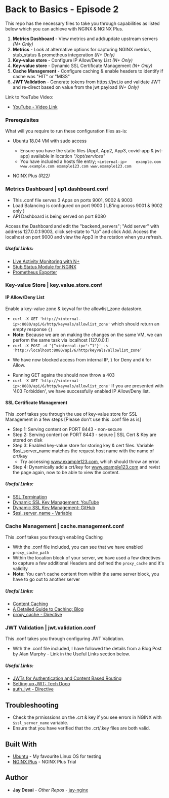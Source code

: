 # Back to Basics - Episode 2

This repo has the necessary files to take you through capabilities as listed below which you can achieve with NGINX & NGINX Plus. 

1. **Metrics Dashboard** - View metrics and add/update upstream servers *(N+ Only)*
2. **Metrics** - Look at alternative options for capturing NGINX metrics, stub_status & prometheus integeration *(N+ Only)*
3. **Key-value store** - Configure IP Allow/Deny List *(N+ Only)*
4. **Key-value store** - Dynamic SSL Certificate Management *(N+ Only)*
5. **Cache Management** - Configure caching & enable headers to identify if cache was "HIT" or "MISS"
6. **JWT Validation** - Generate tokens from https://jwt.io and validate JWT and re-direct based on value from the jwt payload *(N+ Only)*


Link to YouTube Video:
* [YouTube - Video Link](https://youtu.be/S7B_AS_roNI)

### Prerequisites

What will you require to run these configuration files as-is:

* Ubuntu 18.04 VM with sudo access
  * Ensure you have the static files (App1, App2, App3, covid-app & jwt-app) available in location *"/opt/services"*
  * You have included a hosts file entry;
  `<internal-ip>	example.com www.example.com example123.com www.example123.com`

* NGINX Plus *(R22)*


### Metrics Dashboard | ep1.dashboard.conf

* This .conf file serves 3 Apps on ports 9001, 9002 & 9003
* Load Balancing is configured on port 9000 ( LB'ing across 9001 & 9002 only )
* API Dashboard is being served on port 8080

Access the Dashboard and edit the "backend_servers"; "Add server" with address 127.0.0.1:9003, click set-state to "Up" and click Add. 
Access the localhost on port 9000 and view the App3 in the rotation when you refresh.

##### Useful Links:
* [Live Activity Monitoring with N+](https://docs.nginx.com/nginx/admin-guide/monitoring/live-activity-monitoring/)
* [Stub Status Module for NGINX](http://nginx.org/en/docs/http/ngx_http_stub_status_module.html)
* [Prometheus Exporter](https://github.com/nginxinc/nginx-prometheus-exporter)


### Key-value Store | key.value.store.conf

#### IP Allow/Deny List
Enable a key-value zone & keyval for the allowlist_zone datastore. 
* `curl -X GET 'http://<internal-ip>:8080/api/6/http/keyvals/allowlist_zone'`
which should return an empty response `{}`
* **Note:** Because we are on making the changes on the same VM, we can perform the same task via localhost [127.0.0.1]
* `curl -X POST -d ‘{“<internal-ip>":”1"}' -s 'http://localhost:8080/api/6/http/keyvals/allowlist_zone’`
- We have now blocked access from internal IP, `1` for Deny and `0` for Allow. 
* Running GET agains the <internal-ip> should now throw a 403
* `curl -X GET 'http://<internal-ip>:8080/api/6/http/keyvals/allowlist_zone'`
If you are presented with '403 Forbidden', we have successfully enabled IP Allow/Deny list.  


#### SSL Certificate Management
This .conf takes you through the use of key-value store for SSL Management in a few steps [Please don't use this .conf file as is]
* Step 1: Serving content on PORT 8443 - non-secure
* Step 2: Serving content on PORT 8443 - secure | SSL Cert & Key are stored on disk
* Step 3: Enabled key-value store for storing key & cert files. Variable $ssl_server_name matches the request host name with the name of crt/key
  * Try accessing www.example123.com, which should throw an error. 
* Step 4: Dynamically add a crt/key for www.example123.com and revist the page again, now to be able to view the content. 

##### Useful Links:
* [SSL Termination](https://docs.nginx.com/nginx/admin-guide/security-controls/terminating-ssl-http/)
* [Dynamic SSL Key Management: YouTube](https://www.youtube.com/watch?v=aeLE988jmlo&ab_channel=NGINX%2CInc)
* [Dynamic SSL Key Management: GitHub](https://github.com/jay-nginx/dynamic-ssl-management)
* [$ssl_server_name - Variable](http://nginx.org/en/docs/http/ngx_http_ssl_module.html#var_ssl_server_name)


### Cache Management | cache.management.conf
This .conf takes you through enabling Caching   
* With the .conf file included, you can see that we have enabled `proxy_cache_path`   
* Within the location block of your server, we have used a few directives to capture a few additional Headers and defined the `proxy_cache` and it's validity    
* **Note:** You can't cache content from within the same server block, you have to go out to another server    

##### Useful Links:
* [Content Caching](https://docs.nginx.com/nginx/admin-guide/content-cache/content-caching/)
* [A Detailed Guide to Caching: Blog](https://www.nginx.com/blog/nginx-caching-guide/)
* [proxy_cache - Directive](http://nginx.org/en/docs/http/ngx_http_proxy_module.html#proxy_cache)


### JWT Validation | jwt.validation.conf
This .conf takes you through configuring JWT Validation.    
* With the .conf file included, I have followed the details from a Blog Post by Alan Murphy - Link in the Useful Links section below.    

##### Useful Links:
* [JWTs for Authentication and Content Based Routing](https://www.nginx.com/blog/authentication-content-based-routing-jwts-nginx-plus/)
* [Setting up JWT: Tech Doco](https://docs.nginx.com/nginx/admin-guide/security-controls/configuring-jwt-authentication/)
* [auth_jwt - Directive](http://nginx.org/en/docs/http/ngx_http_auth_jwt_module.html)



## Troubleshooting

* Check the prmisssions on the .crt & key if you see errors in NGINX with `$ssl_server_name` variable. 
* Ensure that you have verified that the .crt/.key files are both valid. 

## Built With

* [Ubuntu](https://ubuntu.com/) - My favourite Linux OS for testing
* [NGINX Plus](https://www.nginx.com/free-trial-request/) - NGINX Plus Trial


## Author

* **Jay Desai** - *Other Repos* - [jay-nginx](https://github.com/jay-nginx)

